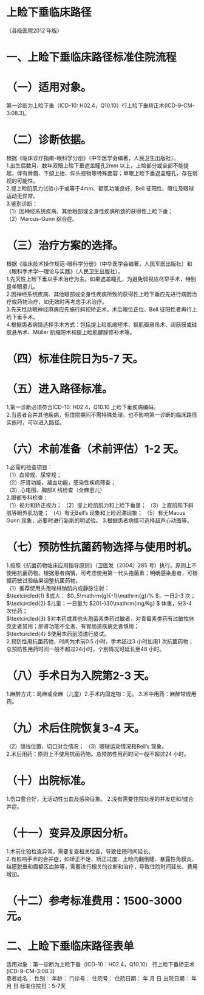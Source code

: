 # 上睑下垂临床路径  
（县级医院2012 年版）  
# 一、上睑下垂临床路径标准住院流程  
# （一）适用对象。  
第一诊断为上睑下垂（ICD-10: H02.4，Q10.10）行上睑下垂矫正术(ICD-9-CM-3:08.3)。  
# （二）诊断依据。  
根据《临床诊疗指南-眼科学分册》（中华医学会编著，人民卫生出版社）。  
1.出生后数月、数年双眼上睑下垂遮盖瞳孔2mm 以上，上睑部分或全部不能提起，伴有耸眉、下颌上抬、仰头视物等特殊面容；单眼上睑下垂遮盖瞳孔，存在弱视的可能性。  
2.提上睑肌肌力试验小于或等于4mm、额肌功能良好、Bell 征阳性、眼位及眼球运动无异常。  
3.鉴别诊断：  
（1）因神经系统疾病、其他眼部或全身性疾病所致的获得性上睑下垂；  
（2）Marcus-Gunn 综合症。  
# （三）治疗方案的选择。  
根据《临床技术操作规范-眼科学分册》（中华医学会编著，人民军医出版社）和《眼科手术学—理论与实践》（人民卫生出版社）。  
1.先天性上睑下垂以手术治疗为主。如果遮盖瞳孔，为避免弱视应尽早手术，特别是单眼患儿。  
2.因神经系统疾病、其他眼部或全身性疾病所致的获得性上睑下垂应先进行病因治疗或药物治疗，如无效时再考虑手术治疗。  
3.先天性动眼神经麻痹应先施行斜视矫正术，术后眼位正位、Bell 征阳性者再行上睑下垂手术。  
4.根据患者病情选择手术方式：包括提上睑肌缩短术、额肌瓣悬吊术、阔筋膜或硅胶悬吊术、Müller 肌缩短术和提上睑肌腱膜修补术等。  
# （四）标准住院日为5-7 天。  
# （五）进入路径标准。  
1.第一诊断必须符合ICD-10: H02.4，Q10.10 上睑下垂疾病编码。  
2.当患者合并其他疾病，但住院期间不需特殊处理，也不影响第一诊断的临床路径实施时，可以进入路径。  
# （六）术前准备（术前评估）1-2 天。  
1.必需的检查项目：  
（1）血常规、尿常规；  
（2）肝肾功能，凝血功能，感染性疾病筛查；  
（3）心电图、胸部X 线检查（全麻患儿）  
2.眼部专科检查：  
（1）视力和矫正视力； （2）提上睑肌肌力和上睑下垂量； （3）上直肌和下斜肌等眼外肌功能； （4）有无Bell’s 现象和上睑迟滞现象； （5）有无Macus Gunn 现象，必要时进行新斯的明试验。  3.根据患者病情可选择超声心动图等。  
# （七）预防性抗菌药物选择与使用时机。  
1.按照《抗菌药物临床应用指导原则》（卫医发〔2004〕285 号）执行。原则上不使用抗菌药物。根据患者病情，可考虑使用第一代头孢菌素；明确感染患者，可根据药敏试验结果调整抗菌药物。  
（1）推荐使用头孢唑林钠肌内或静脉注射：  
$\textcircled{1} $成人： $0.\,5\mathrm{g}{-1}\mathrm{g}/\% $，一日2-3 次；  
$\textcircled{2} $儿童：一日量为 $20{-}30\mathrm{mg/Kg} $ 体重，分3-4 次给药；  
$\textcircled{3} $对本药或其他头孢菌素类药过敏者，对青霉素类药有过敏性休克史者禁用；肝肾功能不全者、有胃肠道疾病史者慎用；  
$\textcircled{4} $使用本药前须进行皮试。  
2.预防性用抗菌药物，时间为术前0.5 小时，手术超过3 小时加用1 次抗菌药物；总预防性用药时间一般不超过24小时，个别情况可延长至48 小时。  
# （八）手术日为入院第2-3 天。  
1.麻醉方式：局麻或全麻（儿童）2.手术内固定物：无。                 3.术中用药：麻醉常规用药。  
# （九）术后住院恢复3-4 天。  
（2）缝线位置、切口对合情况；  （3）眼球运动情况和Bell’s 现象。  
2.术后用药：原则上不使用抗菌药物。总预防性用药时间一般不超过24 小时。  
# （十）出院标准。  
1.伤口愈合好，无活动性出血及感染征象。 2.没有需要住院处理的并发症和/或合并症。  
# （十一）变异及原因分析。  
1.术前化验检查异常，需要复查相关检查，导致住院时间延长。  
2.有影响手术的合并症，如矫正不足、矫正过度、上睑内翻倒睫、暴露性角膜炎、结膜脱垂和眉额区血肿等，需要进行相关的诊断和治疗，导致住院时间延长、费用增加。  
# （十二）参考标准费用：1500-3000 元。  
# 二、上睑下垂临床路径表单  
适用对象：第一诊断为上睑下垂（ICD-10：H02.4，Q10.10） 行上睑下垂矫正术(ICD-9-CM-3:08.3)  
患者姓名：           性别：    年龄：    门诊号：       住院号：       住院日期：     年   月   日    出院日期：     年   月    日     标准住院日：5-7天  
